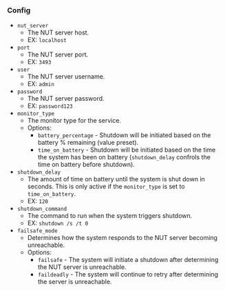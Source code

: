 ### Config
- `nut_server`
    - The NUT server host.
    - EX: `localhost`
- `port`
    - The NUT server port.
    - EX: `3493`
- `user` 
    - The NUT server username.
    - EX: `admin`
- `password`
    - The NUT server password.
    - EX: `password123`
- `monitor_type`
    - The monitor type for the service.
    - Options: 
        - `battery_percentage` - Shutdown will be initiated based on the battery % remaining (value preset).
        - `time_on_battery` - Shutdown will be initiated based on the time the system has been on battery (`shutdown_delay` confrols the time on battery before shutdown).
- `shutdown_delay`
    - The amount of time on battery until the system is shut down in seconds. This is only active if the `monitor_type` is set to `time_on_battery`.
    - EX: `120`
- `shutdown_command`
    - The command to run when the system triggers shutdown.
    - EX: `shutdown /s /t 0`
- `failsafe_mode`
    - Determines how the system responds to the NUT server becoming unreachable.
    - Options:
        - `failsafe` - The system will initiate a shutdown after determining the NUT server is unreachable.
        - `faildeadly` - The system will continue to retry after determining the server is unreachable.